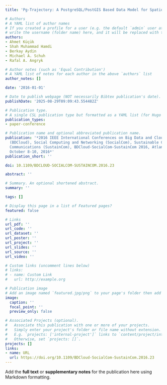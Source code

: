 ```yaml
---
title: 'Pg-Trajectory: A PostgreSQL/PostGIS Based Data Model for Spatiotemporal Trajectories'

# Authors
# A YAML list of author names
# If you created a profile for a user (e.g. the default `admin` user at `content/authors/admin/`), 
# write the username (folder name) here, and it will be replaced with their full name and linked to their profile.
authors:
- Ahmet Küçük
- Shah Muhammad Hamdi
- Berkay Aydin
- Michael A. Schuh
- Rafal A. Angryk

# Author notes (such as 'Equal Contribution')
# A YAML list of notes for each author in the above `authors` list
author_notes: []

date: '2016-01-01'

# Date to publish webpage (NOT necessarily Bibtex publication's date).
publishDate: '2025-08-29T09:09:43.554482Z'

# Publication type.
# A single CSL publication type but formatted as a YAML list (for Hugo requirements).
publication_types:
- paper-conference

# Publication name and optional abbreviated publication name.
publication: '*2016 IEEE International Conferences on Big Data and Cloud Computing
  (BDCloud), Social Computing and Networking (SocialCom), Sustainable Computing and
  Communications (SustainCom), BDCloud-SocialCom-SustainCom 2016, Atlanta, GA, USA,
  October 8-10, 2016*'
publication_short: ''

doi: 10.1109/BDCLOUD-SOCIALCOM-SUSTAINCOM.2016.23

abstract: ''

# Summary. An optional shortened abstract.
summary: ''

tags: []

# Display this page in a list of Featured pages?
featured: false

# Links
url_pdf: ''
url_code: ''
url_dataset: ''
url_poster: ''
url_project: ''
url_slides: ''
url_source: ''
url_video: ''

# Custom links (uncomment lines below)
# links:
# - name: Custom Link
#   url: http://example.org

# Publication image
# Add an image named `featured.jpg/png` to your page's folder then add a caption below.
image:
  caption: ''
  focal_point: ''
  preview_only: false

# Associated Projects (optional).
#   Associate this publication with one or more of your projects.
#   Simply enter your project's folder or file name without extension.
#   E.g. `projects: ['internal-project']` links to `content/project/internal-project/index.md`.
#   Otherwise, set `projects: []`.
projects: []
links:
- name: URL
  url: https://doi.org/10.1109/BDCloud-SocialCom-SustainCom.2016.23
---
```


Add the **full text** or **supplementary notes** for the publication here using Markdown formatting.
